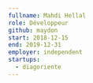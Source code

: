 ```yaml
---
fullname: Mahdi Hellal
role: Développeur
github: maydon
start: 2018-12-15
end: 2019-12-31
employer: independent
startups:
  - diagoriente
---
```

